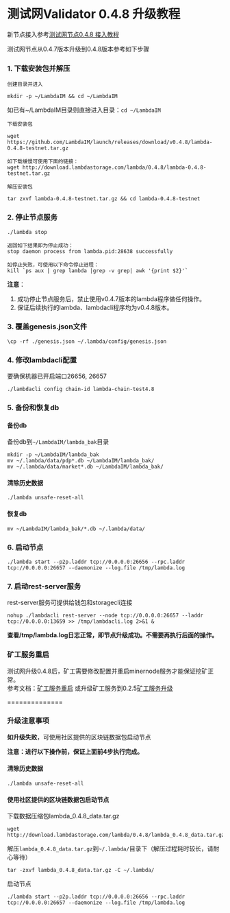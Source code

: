 # 测试网Validator 0.4.8 升级教程

新节点接入参考[测试网节点0.4.8 接入教程](Testnet-Validator-Guide.md)

测试网节点从0.4.7版本升级到0.4.8版本参考如下步骤

### 1. 下载安装包并解压
`创建目录并进入`
```
mkdir -p ~/LambdaIM && cd ~/LambdaIM  
```
如已有~/LambdaIM目录则直接进入目录：`cd ~/LambdaIM` 

`下载安装包`
```
wget https://github.com/LambdaIM/launch/releases/download/v0.4.8/lambda-0.4.8-testnet.tar.gz

如下载缓慢可使用下面的链接：
wget http://download.lambdastorage.com/lambda/0.4.8/lambda-0.4.8-testnet.tar.gz
```

`解压安装包`
```
tar zxvf lambda-0.4.8-testnet.tar.gz && cd lambda-0.4.8-testnet
```
### 2. 停止节点服务

```
./lambda stop

返回如下结果即为停止成功：
stop daemon process from lambda.pid:28638 successfully

如停止失败，可使用以下命令停止进程：
kill `ps aux | grep lambda |grep -v grep| awk '{print $2}'`
```
**注意**：  
1. 成功停止节点服务后，禁止使用v0.4.7版本的lambda程序做任何操作。  
2. 保证后续执行的lambda、lambdacli程序均为v0.4.8版本。  

### 3. 覆盖genesis.json文件
```
\cp -rf ./genesis.json ~/.lambda/config/genesis.json
```

### 4. 修改lambdacli配置
要确保机器已开启端口26656, 26657
```
./lambdacli config chain-id lambda-chain-test4.8
```

### 5. 备份和恢复db
#### 备份db
备份db到`~/LambdaIM/lambda_bak`目录
```
mkdir -p ~/LambdaIM/lambda_bak
mv ~/.lambda/data/pdp*.db ~/LambdaIM/lambda_bak/
mv ~/.lambda/data/market*.db ~/LambdaIM/lambda_bak/
```
#### 清除历史数据
```
./lambda unsafe-reset-all
```
#### 恢复db
```
mv ~/LambdaIM/lambda_bak/*.db ~/.lambda/data/
```

### 6. 启动节点  
```
./lambda start --p2p.laddr tcp://0.0.0.0:26656 --rpc.laddr tcp://0.0.0.0:26657 --daemonize --log.file /tmp/lambda.log
```

### 7. 启动rest-server服务
rest-server服务可提供给钱包和storagecli连接
```
nohup ./lambdacli rest-server --node tcp://0.0.0.0:26657 --laddr tcp://0.0.0.0:13659 >> /tmp/lambdacli.log 2>&1 &
```

**查看/tmp/lambda.log日志正常，即节点升级成功。不需要再执行后面的操作。**

### 矿工服务重启
测试网升级0.4.8后，矿工需要修改配置并重启minernode服务才能保证挖矿正常。   
参考文档：[矿工服务重启](Lambda-Miner-Restart.md) 或升级矿工服务到0.2.5[矿工服务升级](Lambda-Store-Upgrade.md)

==============

### 升级注意事项
**如升级失败**，可使用社区提供的区块链数据包启动节点

**注意：进行以下操作前，保证上面前4步执行完成。**

#### 清除历史数据
```
./lambda unsafe-reset-all
```

#### 使用社区提供的区块链数据包启动节点
下载数据压缩包lambda_0.4.8_data.tar.gz
``` 
wget http://download.lambdastorage.com/lambda/0.4.8/lambda_0.4.8_data.tar.gz
```
解压`lambda_0.4.8_data.tar.gz`到`~/.lambda/`目录下（解压过程耗时较长，请耐心等待）
``` 
tar -zxvf lambda_0.4.8_data.tar.gz -C ~/.lambda/
```
启动节点
```
./lambda start --p2p.laddr tcp://0.0.0.0:26656 --rpc.laddr tcp://0.0.0.0:26657 --daemonize --log.file /tmp/lambda.log
```
